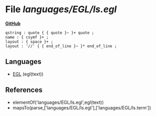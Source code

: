 # File _languages/EGL/ls.egl_
**[GitHub](https://github.com/softlang/yas/blob/master/languages/EGL/ls.egl)**
```
qstring : quote { { quote }~ }+ quote ;
name : { csymf }+ ;
layout : { space }+ ;
layout : '//' { { end_of_line }~ }* end_of_line ;
```

## Languages
* [EGL](../languages/EGL.md) (egl(text))

## References
* elementOf('languages/EGL/ls.egl',egl(text))
* mapsTo(parse,['languages/EGL/ls.egl'],['languages/EGL/ls.term'])

